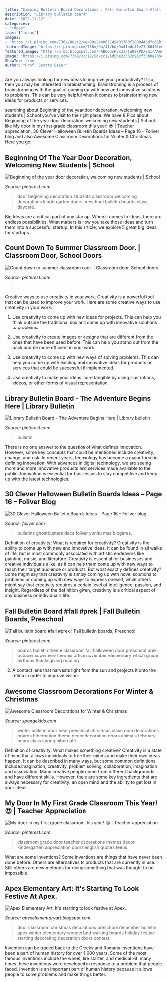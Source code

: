 ```yaml
---
title: "Camping Bulletin Board Decorations : Fall Bulletin Board #fall #prek"
description: "Library bulletin board"
date: "2022-11-12"
categories:
- "ideas"
tags: ["ideas"]
images:
- "https://i.pinimg.com/736x/88/c2/ee/88c2ee067149402763f2880446dfc61b--new-students-classroom-door.jpg"
featuredImage: "https://i.pinimg.com/736x/9a/41/bd/9a41bdc41e27d6648fed708d27c0ab41.jpg"
featured_image: "http://3.bp.blogspot.com/-ABGoJsHvxJI/TuU9xPhXShI/AAAAAAAAAi4/CZUb36of4mU/s1600/IMG_3881.JPG"
image: "https://i.pinimg.com/736x/cc/12/5d/cc125d5be2c352c91cf35bbe7658ffcb.jpg"
ShowToc: true
author: "Prof. Scotty Beier"
---
```



Are you always looking for new ideas to improve your productivity? If so, then you may be interested in brainstroming. Brainstroming is a process of brainstorming with the goal of coming up with new and innovative solutions to problems. This can be very helpful when it comes to brainstorming new ideas for products or services.

	

		
searching about Beginning of the year door decoration, welcoming new students | School you've visit to the right place. We have 8 Pics about Beginning of the year door decoration, welcoming new students | School like My door in my first grade classroom this year! 😍 | Teacher appreciation, 30 Clever Halloween Bulletin Boards Ideas – Page 16 – Foliver blog and also Awesome Classroom Decorations for Winter &amp; Christmas. Here you go:
		
    
## Beginning Of The Year Door Decoration, Welcoming New Students | School

<img loading=lazy src="https://i.pinimg.com/736x/88/c2/ee/88c2ee067149402763f2880446dfc61b--new-students-classroom-door.jpg" onerror="this.onerror=null;this.src='https://tse2.mm.bing.net/th?id=OIP.cVLWDQ4AHpc32aTaKdvz-gHaJ3&amp;pid=15.1';" alt="Beginning of the year door decoration, welcoming new students | School">

_Source: pinterest.com_

>door beginning decoration students classroom welcoming decorations kindergarten doors preschool bulletin boards class daycare. 

	

Big Ideas are a critical part of any startup. When it comes to ideas, there are endless possibilities. What matters is how you take those ideas and turn them into a successful startup. In this article, we explore 5 great big ideas for startups.

    
## Count Down To Summer Classroom Door. | Classroom Door, School Doors

<img loading=lazy src="https://i.pinimg.com/736x/45/2c/f9/452cf946b7dc786ec79f213c0896c1e8.jpg" onerror="this.onerror=null;this.src='https://tse4.mm.bing.net/th?id=OIP.KgF_QTj6W0cll_kGAyeayAHaJ3&amp;pid=15.1';" alt="Count down to summer classroom door. | Classroom door, School doors">

_Source: pinterest.com_

>. 

	

Creative ways to use creativity in your work.
Creativity is a powerful tool that can be used to improve your work. Here are some creative ways to use creativity in your work:
1. Use creativity to come up with new ideas for projects. This can help you think outside the traditional box and come up with innovative solutions to problems.

2. Use creativity to create images or designs that are different from the ones that have been used before. This can help you stand out from the pack and be more efficient in your work.

3. Use creativity to come up with new ways of solving problems. This can help you come up with exciting and innovative ideas for products or services that could be successful if implemented.

4. Use creativity to make your ideas more tangible by using illustrations, videos, or other forms of visual representation.

    
## Library Bulletin Board - The Adventure Begins Here | Library Bulletin

<img loading=lazy src="https://i.pinimg.com/736x/9a/41/bd/9a41bdc41e27d6648fed708d27c0ab41.jpg" onerror="this.onerror=null;this.src='https://tse1.mm.bing.net/th?id=OIP.XED0atxuSilIxYzsNLcG-wHaEO&amp;pid=15.1';" alt="Library Bulletin Board - The Adventure Begins Here | Library bulletin">

_Source: pinterest.com_

>bulletin. 

	

There is no one answer to the question of what defines innovation. However, some key concepts that could be mentioned include creativity, change, and risk. In recent years, technology has become a major force in defining innovation. With advances in digital technology, we are seeing more and more innovative products and services made available to the public. Innovation is essential for businesses to stay competitive and keep up with the latest technologies.

    
## 30 Clever Halloween Bulletin Boards Ideas – Page 16 – Foliver Blog

<img loading=lazy src="http://www.foliver.com/wp-content/uploads/2019/10/16-Who-Ya-Gonna-Call.jpg" onerror="this.onerror=null;this.src='https://tse4.mm.bing.net/th?id=OIP.RFaUXymnhdoFy0xcVPDijAHaJ4&amp;pid=15.1';" alt="30 Clever Halloween Bulletin Boards Ideas – Page 16 – Foliver blog">

_Source: foliver.com_

>bulletins ghostbusters decs foliver yonitu msa blogares. 

	

Definition of creativity: What is required for creativity?
Creativity is the ability to come up with new and innovative ideas. It can be found in all walks of life, but is most commonly associated with artistic endeavors like painting, music, and literature. Creativity is essential for businesses and creative individuals alike, as it can help them come up with new ways to reach their target audience or products. But what exactly defines creativity? Some might say that creativity is simply coming up with novel solutions to problems or coming up with new ways to express oneself, while others might say that creativity requires a certain level of intelligence, passion, and insight. Regardless of the definition given, creativity is a critical aspect of any business or individual’s life.

    
## Fall Bulletin Board #fall #prek | Fall Bulletin Boards, Preschool

<img loading=lazy src="https://i.pinimg.com/736x/5c/70/57/5c70577e2fbc5c9072c0f8284bb37094.jpg" onerror="this.onerror=null;this.src='https://tse4.mm.bing.net/th?id=OIP.OIdHt_fE20XddtcHBlJsWAHaJ4&amp;pid=15.1';" alt="Fall bulletin board #fall #prek | Fall bulletin boards, Preschool">

_Source: pinterest.com_

>boards bulletin theme classroom fall halloween door preschool prek october superhero themes office november elementary which grade birthday thanksgiving reading. 

	

2. A contact lens that harvests light from the sun and projects it onto the retina in order to improve vision.

    
## Awesome Classroom Decorations For Winter &amp; Christmas

<img loading=lazy src="http://spongekids.com/wp-content/uploads/2016/11/christmas-bulletin-board/20-christmas-bulletin-board-ideas.jpg" onerror="this.onerror=null;this.src='https://tse3.mm.bing.net/th?id=OIP.DD_WEXMKLKaHmffS4ZytEwAAAA&amp;pid=15.1';" alt="Awesome Classroom Decorations for Winter &amp; Christmas">

_Source: spongekids.com_

>winter bulletin door bear preschool christmas classroom decorations boards hibernation theme decor decoration doors animals february bears class spring hibernate. 

	

Definition of creativity: What makes something creative?
Creativity is a state of mind that allows individuals to free their minds and make their own ideas happen. It can be described in many ways, but some common definitions include:imagination, creativity, problem solving, collaboration, imagination and association. 
Many creative people come from different backgrounds and have different skills. However, there are some key ingredients that are always necessary for creativity: an open mind and the ability to get lost in your ideas.

    
## My Door In My First Grade Classroom This Year! 😍 | Teacher Appreciation

<img loading=lazy src="https://i.pinimg.com/736x/cc/12/5d/cc125d5be2c352c91cf35bbe7658ffcb.jpg" onerror="this.onerror=null;this.src='https://tse1.mm.bing.net/th?id=OIP.59PV0IdwWJItcUgb573AKwHaJ3&amp;pid=15.1';" alt="My door in my first grade classroom this year! 😍 | Teacher appreciation">

_Source: pinterest.com_

>classroom grade door teacher decorations themes decor kindergarten appreciation doors english quotes teens. 

	

What are some inventions?
Some inventions are things that have never been done before. Others are alternatives to products that are currently in use. Still others are new methods for doing something that was thought to be impossible.

    
## Apex Elementary Art: It&#039;s Starting To Look Festive At Apex.

<img loading=lazy src="http://3.bp.blogspot.com/-ABGoJsHvxJI/TuU9xPhXShI/AAAAAAAAAi4/CZUb36of4mU/s1600/IMG_3881.JPG" onerror="this.onerror=null;this.src='https://tse2.mm.bing.net/th?id=OIP.7Nly06uveFrClSGP7-zNVwHaJ6&amp;pid=15.1';" alt="Apex Elementary Art: It&#039;s starting to look festive at Apex.">

_Source: apexelementaryart.blogspot.com_

>door classroom christmas decorations preschool december bulletin apex winter elementary wonderland walking boards holiday festive starting decorating decoration doors contest. 

	

Invention can be traced back to the Greeks and Romans
Inventions have been a part of human history for over 4,000 years. Some of the most famous inventions include the wheel, fire starter, and medical kit. many times these inventions were developed in response to a problem that people faced. Invention is an important part of human history because it allows people to solve problems and make things better.

